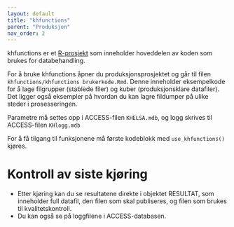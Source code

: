 ```yaml
---
layout: default
title: "khfunctions"
parent: "Produksjon"
nav_order: 2
---
```


khfunctions er et [R-prosjekt](https://github.com/helseprofil/khfunctions) som inneholder hoveddelen av koden som brukes for databehandling. 

For å bruke khfunctions åpner du produksjonsprosjektet og går til filen `khfunctions/khfunctions brukerkode.Rmd`. Denne inneholder eksempelkode for å lage filgrupper (stablede filer) og kuber (produksjonsklare datafiler). Det ligger også eksempler på hvordan du kan lagre fildumper på ulike steder i prosesseringen. 

Parametre må settes opp i ACCESS-filen `KHELSA.mdb`, og logg skrives til ACCESS-filen `KHlogg.mdb`

For å få tilgang til funksjonene må første kodeblokk med `use_khfunctions()` kjøres. 

# Kontroll av siste kjøring

- Etter kjøring kan du se resultatene direkte i objektet RESULTAT, som inneholder full datafil, den filen som skal publiseres, og filen som brukes til kvalitetskontroll. 
- Du kan også se på loggfilene i ACCESS-databasen.